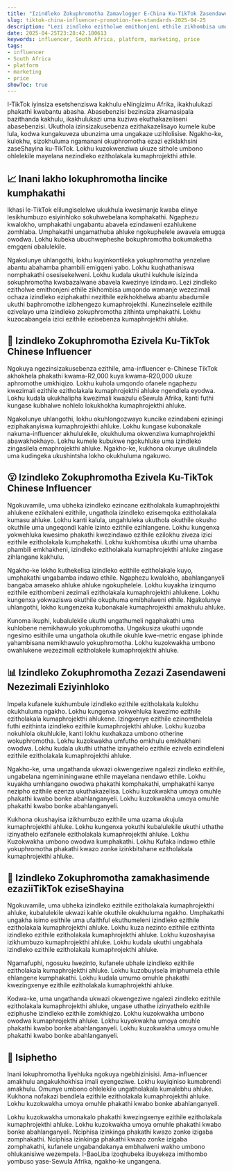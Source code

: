 ```yaml
---
title: "Izindleko Zokuphromotha Zamavlogger E-China Ku-TikTok Zasendaweni"
slug: tiktok-china-influencer-promotion-fee-standards-2025-04-25
description: "Lezi zindleko ezitholwe emithonjeni ethile zikhombisa umqondo wamanje wezezimali ochaza izindleko eziphakathi nezithile ezikhokhelwa abantu abadumile ukuthi baphromothe izibhengezo kumaphrojekthi."
date: 2025-04-25T23:28:42.180613
keywords: influencer, South Africa, platform, marketing, price
tags:
- influencer
- South Africa
- platform
- marketing
- price
showToc: true
---
```


I-TikTok iyinsiza esetshenziswa kakhulu eNingizimu Afrika, ikakhulukazi phakathi kwabantu abasha. Abasebenzisi bezinsiza zikamasipala bazithanda kakhulu, ​​ikakhulukazi uma kuziwa ekuthakazeliseni abasebenzisi. Ukuthola izinsizakusebenza ezithakazelisayo kumele kube lula, kodwa kungakuveza ubunzima uma ungakaze uzihlolisise. Ngakho-ke, kulokhu, sizokhuluma ngamanani okuphromotha ezazi eziklakhsini zaseShayina ku-TikTok. Lokhu kuzokwenziwa ukuze sithole umbono ohlelekile mayelana nezindleko ezitholakala kumaphrojekthi athile.

## 📈 Inani lakho lokuphromotha lincike kumphakathi

Ikhasi le-TikTok elilungiselelwe ukukhula kwesimanje kwaba elinye lesikhumbuzo esiyinhloko sokuhwebelana komphakathi. Ngaphezu kwalokho, umphakathi ungabantu abavela ezindaweni ezahlukene zomhlaba. Umphakathi ungamathuba ahluke ngokuphelele awavela emugqa owodwa. Lokhu kubeka ubuchwepheshe bokuphromotha bokumaketha emgqeni obalulekile.

Ngakolunye uhlangothi, lokhu kuyinkontileka yokuphromotha yenzelwe abantu abahamba phambili emigqeni yabo. Lokhu kuqhathaniswa nomphakathi osesisekelweni. Lokhu kudala ukuthi kukhule isizinda sokuphromotha kwabazalwane abavela kwezinye izindawo. Lezi zindleko ezitholwe emithonjeni ethile zikhombisa umqondo wamanje wezezimali ochaza izindleko eziphakathi nezithile ezikhokhelwa abantu abadumile ukuthi baphromothe izibhengezo kumaphrojekthi. Kunezinselele ezithile ezivelayo uma izindleko zokuphromotha zithinta umphakathi. Lokhu kuzocabangela izici ezithile ezisebenza kumaphrojekthi ahluke.

## 📃 Izindleko Zokuphromotha Ezivela Ku-TikTok Chinese Influencer

Ngokuya ngezinsizakusebenza ezithile, ama-influencer e-Chinese TikTok akhokhela phakathi kwama-R2,000 kuya kwama-R20,000 ukuze aphromothe umkhiqizo. Lokhu kuhola umqondo ofanele ngaphezu kwezimali ezithile ezitholakala kumaphrojekthi ahluke ngendlela eyodwa. Lokhu kudala ukukhalipha kwezimali kwazulu eSewula Afrika, kanti futhi kungase kubhalwe nohlelo lokukhokha kumaphrojekthi ahluke.

Ngakolunye uhlangothi, lokhu okuhlongozwayo kuncike ezindabeni eziningi eziphakanyiswa kumaphrojekthi ahluke. Lokhu kungase kubonakale nakuma-influencer akhululekile, okukhuluma okwenziwa kumaphrojekthi abawakhokhayo. Lokhu kumele kubukwe ngokuhluke uma izindleko zingasilela emaphrojekthi ahluke. Ngakho-ke, kukhona okunye ukulindela uma kudingeka ukushintsha lokho okukhuluma ngakuwo.

## 😮 Izindleko Zokuphromotha Ezivela Ku-TikTok Chinese Influencer

Ngokuvamile, uma ubheka izindleko ezincane ezitholakala kumaphrojekthi ahlukene ezikhaleni ezithile, ungathola izindleko ezisemqoka ezitholakala kumasu ahluke. Lokhu kanti kalula, ungahluleka ukuthola okuthile okusho okuthile uma ungeqondi kahle izinto ezithile ezihlangene. Lokhu kungenxa yokwehluka kwesimo phakathi kwezindawo ezithile ezilokhu ziveza izici ezithile ezitholakala kumphakathi. Lokhu kukhombisa ukuthi uma uhamba phambili emkhakheni, izindleko ezitholakala kumaphrojekthi ahluke zingase zihlangane kakhulu.

Ngakho-ke lokho kuthekelisa izindleko ezithile ezitholakale kuyo, umphakathi ungabamba indawo ethile. Ngaphezu kwalokho, abahlanganyeli bangaba amaseko ahluke ahluke ngokuphelele. Lokhu kuyakha izinqumo ezithile ezithombeni zezimali ezitholakala kumaphrojekthi ahlukene. Lokhu kungenxa yokwaziswa okuthile okuphuma emibhalweni ethile. Ngakolunye uhlangothi, lokho kungenzeka kubonakale kumaphrojekthi amakhulu ahluke.

Kunoma ikuphi, kubalulekile ukuthi ungathumeli ngaphakathi uma kuhlobene nemikhawulo yokuphromotha. Ungakusiza ukuthi uqonde ngesimo esithile uma ungathola okuthile okuhle kwe-metric engase iphinde yahambisana nemikhawulo yokuphromotha. Lokhu kuzokwakha umbono owahlukene wezezimali ezitholakele kumaphrojekthi ahluke.

## 📊 Izindleko Zokuphromotha Zezazi Zasendaweni Nezezimali Eziyinhloko

Impela kufanele kukhumbule izindleko ezithile ezitholakala kulokhu okukhuluma ngakho. Lokhu kungenxa yokwehluka kwezimo ezithile ezitholakala kumaphrojekthi ahlukene. Izingxenye ezithile ezinomthelela futhi ezithinta izindleko ezithile kumaphrojekthi ahluke. Lokhu kuzoba nokuhlola okuhlukile, kanti lokhu kuxhakaza umbono otherine wokuphromotha. Lokhu kuzokwakha umfutho omkhulu emkhakheni owodwa. Lokhu kudala ukuthi uthathe izinyathelo ezithile ezivela ezindleleni ezithile ezitholakala kumaphrojekthi ahluke.

Ngakho-ke, uma ungathanda ukwazi okwengeziwe ngalezi zindleko ezithile, ungabelana ngemininingwane ethile mayelana nendawo ethile. Lokhu kuyakha umhlangano owodwa phakathi komphakathi, umphakathi kanye nezipho ezithile ezenza ukuthakazelisa. Lokhu kuzokwakha umoya omuhle phakathi kwabo bonke abahlanganyeli. Lokhu kuzokwakha umoya omuhle phakathi kwabo bonke abahlanganyeli.

Kukhona okushayisa izikhumbuzo ezithile uma uzama ukujula kumaphrojekthi ahluke. Lokhu kungenxa yokuthi kubalulekile ukuthi uthathe izinyathelo ezifanele ezitholakala kumaphrojekthi ahluke. Lokhu Kuzokwakha umbono owodwa kumphakathi. Lokhu Kufaka indawo ethile yokuphromotha phakathi kwazo zonke izinkbitshane ezitholakala kumaphrojekthi ahluke.

## 💸 Izindleko Zokuphromotha zamakhasimende ezaziiTikTok eziseShayina

Ngokuvamile, uma ubheka izindleko ezithile ezitholakala kumaphrojekthi ahluke, kubalulekile ukwazi kahle okuthile okukhuluma ngakho. Umphakathi ungakha isimo esithile uma ufaithful ekuthumeleni izindleko ezithile ezitholakala kumaphrojekthi ahluke. Lokhu kuza nezinto ezithile ezithinta izindleko ezithile ezitholakala kumaphrojekthi ahluke. Lokhu kuzoshayisa izikhumbuzo kumaphrojekthi ahluke. Lokhu kudala ukuthi ungabhala izindleko ezithile ezitholakala kumaphrojekthi ahluke.

Ngamafuphi, ngosuku lwezinto, kufanele ubhale izindleko ezithile ezitholakala kumaphrojekthi ahluke. Lokhu kuzobuyisela imiphumela ethile ehlangene kumphakathi. Lokhu kudala umumo omuhle phakathi kwezingxenye ezithile ezitholakala kumaphrojekthi ahluke. 

Kodwa-ke, uma ungathanda ukwazi okwengeziwe ngalezi zindleko ezithile ezitholakala kumaphrojekthi ahluke, ungase uthathe izinyathelo ezithile eziphushe izindleko ezithile zomkhiqizo. Lokhu kuzokwakha umbono owodwa kumaphrojekthi ahluke. Lokhu kuyokwakha umoya omuhle phakathi kwabo bonke abahlanganyeli. Lokhu kuzokwakha umoya omuhle phakathi kwabo bonke abahlanganyeli.

## 🔑 Isiphetho

Inani lokuphromotha liyehluka ngokuya ngebhizinisisi. Ama-influencer amakhulu angakukhokhisa imali eyengeziwe. Lokhu kuyiqiniso kumabrendi amakhulu. Omunye umbono ohlelekile ungatholakala kumalebhu ahluke. Kukhona nofakazi bendlela ezithile ezitholakala kumaphrojekthi ahluke. Lokhu kuzokwakha umoya omuhle phakathi kwabo bonke abahlanganyeli.

Lokhu kuzokwakha umonakalo phakathi kwezingxenye ezithile ezitholakala kumaphrojekthi ahluke. Lokhu kuzokwakha umoya omuhle phakathi kwabo bonke abahlanganyeli. Nciphisa izinkinga phakathi kwazo zonke izigaba zomphakathi. Nciphisa izinkinga phakathi kwazo zonke izigaba zomphakathi, kufanele ungabandakanya embhalweni wakho umbono ohlukanisiwe wezempela. I-BaoLiba izoqhubeka ibuyekeza imithombo yombuso yase-Sewula Afrika, ngakho-ke ungangena.